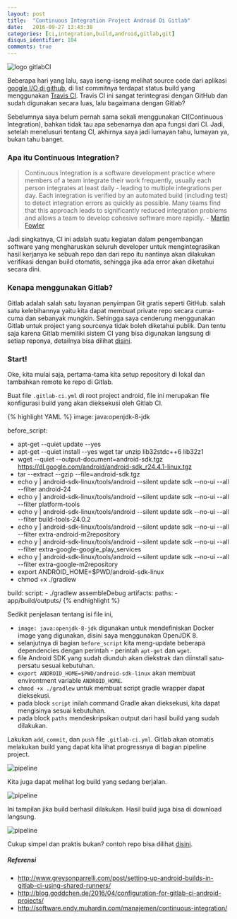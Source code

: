 ```yaml
---
layout: post
title:  "Continuous Integration Project Android Di Gitlab"
date:   2016-09-27 13:43:38 
categories: [ci,integration,build,android,gitlab,git]
disqus_identifier: 104
comments: true
---
```


![logo gitlabCI](https://gitlab.com/uploads/project/avatar/14288/icon_gitlab_ci.png)

Beberapa hari yang lalu, saya iseng-iseng melihat source code dari aplikasi [google I/O di github][iosched], di list commitnya terdapat status build yang menggunakan [Travis CI][travisCI]. Travis CI ini sangat terintegrasi dengan GitHub dan sudah digunakan secara luas, lalu bagaimana dengan Gitlab?

<!--more-->

Sebelumnya saya belum pernah sama sekali menggunakan CI(Continuous Integration), bahkan tidak tau apa sebenarnya dan apa fungsi dari CI. Jadi, setelah menelusuri tentang CI, akhirnya saya jadi lumayan tahu, lumayan ya, bukan tahu banget.

### Apa itu Continuous Integration?
> Continuous Integration is a software development practice where members of a team integrate their work frequently, usually each person integrates at least daily - leading to multiple integrations per day. Each integration is verified by an automated build (including test) to detect integration errors as quickly as possible. Many teams find that this approach leads to significantly reduced integration problems and allows a team to develop cohesive software more rapidly. - [Martin Fowler](http://martinfowler.com/articles/continuousIntegration.html)

Jadi singkatnya, CI ini adalah suatu kegiatan dalam pengembangan software yang mengharuskan seluruh developer untuk mengintegrasikan hasil kerjanya ke sebuah repo dan dari repo itu nantinya akan dilakukan verifikasi dengan build otomatis, sehingga jika ada error akan diketahui secara dini.

### Kenapa menggunakan Gitlab?
Gitlab adalah salah satu layanan penyimpan Git gratis seperti GitHub. salah satu kelebihannya yaitu kita dapat membuat private repo secara cuma-cuma dan sebanyak mungkin. Sehingga saya cenderung menggunakan Gitlab untuk project yang sourcenya tidak boleh diketahui publik. Dan tentu saja karena Gitlab memiliki sistem CI yang bisa digunakan langsung di setiap reponya, detailnya bisa dilihat [disini][aboutgitlabci].

### Start!
Oke, kita mulai saja, pertama-tama kita setup repository di lokal dan tambahkan remote ke repo di Gitlab.

Buat file `.gitlab-ci.yml` di root project android, file ini merupakan file konfigurasi build yang akan dieksekusi oleh Gitlab CI.

{% highlight YAML %}
image: java:openjdk-8-jdk

before_script:
  - apt-get --quiet update --yes
  - apt-get --quiet install --yes wget tar unzip lib32stdc++6 lib32z1
  - wget --quiet --output-document=android-sdk.tgz https://dl.google.com/android/android-sdk_r24.4.1-linux.tgz
  - tar --extract --gzip --file=android-sdk.tgz
  - echo y | android-sdk-linux/tools/android --silent update sdk --no-ui --all --filter android-24
  - echo y | android-sdk-linux/tools/android --silent update sdk --no-ui --all --filter platform-tools
  - echo y | android-sdk-linux/tools/android --silent update sdk --no-ui --all --filter build-tools-24.0.2
  - echo y | android-sdk-linux/tools/android --silent update sdk --no-ui --all --filter extra-android-m2repository
  - echo y | android-sdk-linux/tools/android --silent update sdk --no-ui --all --filter extra-google-google_play_services
  - echo y | android-sdk-linux/tools/android --silent update sdk --no-ui --all --filter extra-google-m2repository
  - export ANDROID_HOME=$PWD/android-sdk-linux
  - chmod +x ./gradlew

build:
  script:
    - ./gradlew assembleDebug
  artifacts:
    paths:
    - app/build/outputs/
{% endhighlight %}

Sedikit penjelasan tentang isi file ini, 

- `image: java:openjdk-8-jdk` digunakan untuk mendefiniskan Docker image yang digunakan, disini saya menggunakan OpenJDK 8.
- selanjutnya di bagian `before_script` kita meng-update beberapa dependencies dengan perintah - perintah `apt-get` dan `wget`.
- file Android SDK yang sudah diunduh akan diekstrak dan diinstall satu-persatu sesuai kebutuhan.
- `export ANDROID_HOME=$PWD/android-sdk-linux` akan membuat environtment variable `ANDROID_HOME`.
- `chmod +x ./gradlew` untuk membuat script gradle wrapper dapat dieksekusi.
- pada block `script` inilah command Gradle akan dieksekusi, kita dapat mengisinya sesuai kebutuhan.
- pada block `paths` mendeskripsikan output dari hasil build yang sudah dilakukan.

Lakukan `add`, `commit`, dan `push` file `.gitlab-ci.yml`. Gitlab akan otomatis melakukan build yang dapat kita lihat progressnya di bagian pipeline project.

![pipeline](http://s16.postimg.org/9r0t37645/Screenshot_092716_121338_PM.jpg)

Kita juga dapat melihat log build yang sedang berjalan.

![pipeline](http://s22.postimg.org/4htquadfl/Screenshot_092716_121405_PM.jpg)

Ini tampilan jika build berhasil dilakukan. Hasil build juga bisa di download langsung.

![pipeline](http://s15.postimg.org/mkp4mypnf/Screenshot_092716_121847_PM.jpg)

Cukup simpel dan praktis bukan? contoh repo bisa dilihat [disini][gitlabCI].

##### Referensi
- http://www.greysonparrelli.com/post/setting-up-android-builds-in-gitlab-ci-using-shared-runners/
- http://blog.goddchen.de/2016/04/configuration-for-gitlab-ci-android-projects/
- http://software.endy.muhardin.com/manajemen/continuous-integration/


[iosched]: https://github.com/google/iosched
[travisCI]: https://travis-ci.org/
[gitlabCI]: https://gitlab.com/dekzitfz/GitlabCIExample
[aboutgitlabci]: https://about.gitlab.com/gitlab-ci/